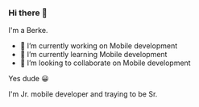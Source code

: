 ### Hi there 👋

I'm a Berke.

- 🔭 I’m currently working on Mobile development
- 🌱 I’m currently learning Mobile development
- 👯 I’m looking to collaborate on Mobile development 

Yes dude 😀 
  
  I'm Jr. mobile developer and traying to be Sr. 
  






<!--
**mberkesaritas/mberkesaritas** is a ✨ _special_ ✨ repository because its `README.md` (this file) appears on your GitHub profile.

Here are some ideas to get you started:

- 🔭 I’m currently working on ...
- 🌱 I’m currently learning ...
- 👯 I’m looking to collaborate on ...
- 🤔 I’m looking for help with ...
- 💬 Ask me about ...
- 📫 How to reach me: ...
- 😄 Pronouns: ...
- ⚡ Fun fact: ...
-->
